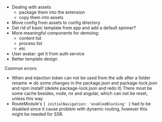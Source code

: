 - Dealing with assets
  - package them into the extension
  - copy them into assets
- Move config from assets to config directory
- Get rid of basic template from app and add a default spinner?
- More meaningful components for demoing:
  - content list
  - process list
  - etc
- User avatar: get it from auth service
- Better template design

Common errors:
- When and injection token can not be used from the sdk after a folder rename => do some changes in the package.json and package-lock.json and npm install! (delete package-lock.json and redo it) There most be some cache besides, node, nx and angular, which can not be reset, unless this way
- RouteModule's `{ initialNavigation: 'enabledBlocking' }` had to be disabled since it cause problem with dynamic routing, however this might be needed for SSR.


